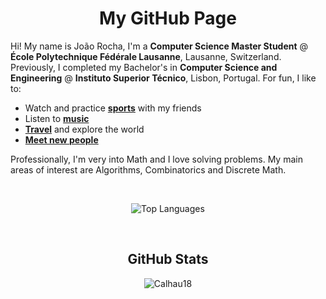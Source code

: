 <div align="center">

# My GitHub Page

<div align="left">

Hi! My name is João Rocha, I'm a **Computer Science Master Student** @ **École Polytechnique Fédérale Lausanne**, Lausanne, Switzerland.  
Previously, I completed my Bachelor's in **Computer Science and Engineering** @ **Instituto Superior Técnico**, Lisbon, Portugal.
For fun, I like to:
- Watch and practice [**sports**](color:green) with my friends
- Listen to [**music**](color:orange)
- [**Travel**](color:yellow) and explore the world
- [**Meet new people**](color:blue)

Professionally, I'm very into Math and I love solving problems. My main areas of interest are Algorithms, Combinatorics and Discrete Math.

<div align="center">

<br>

![Top Languages](https://github-readme-stats.vercel.app/api/top-langs/?username=Calhau18&layout=compact&theme=dark&langs_count=6)

<br>

## GitHub Stats

<p align="center"><img src="https://github-readme-streak-stats.herokuapp.com/?user=Calhau18&theme=dark" alt="Calhau18"/></p>

